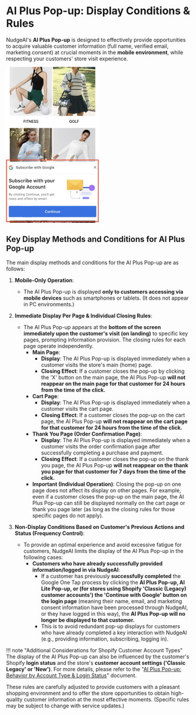 # AI Plus Pop-up: Display Conditions & Rules

NudgeAI's **AI Plus Pop-up** is designed to effectively provide opportunities to acquire valuable customer information (full name, verified email, marketing consent) at crucial moments in the **mobile environment**, while respecting your customers' store visit experience.

<img src="../../assets/images/aipluspoppup.png" alt="AI Plus Pop-up Example" style="width: 50%;">

## Key Display Methods and Conditions for AI Plus Pop-up

The main display methods and conditions for the AI Plus Pop-up are as follows:

1.  **Mobile-Only Operation**:
    *   The AI Plus Pop-up is displayed **only to customers accessing via mobile devices** such as smartphones or tablets. (It does not appear in PC environments.)

2.  **Immediate Display Per Page & Individual Closing Rules**:
    *   The AI Plus Pop-up appears at the **bottom of the screen immediately upon the customer's visit (on landing)** to specific key pages, prompting information provision. The closing rules for each page operate independently.
        *   **Main Page**:
            *   **Display**: The AI Plus Pop-up is displayed immediately when a customer visits the store's main (home) page.
            *   **Closing Effect**: If a customer closes the pop-up by clicking the 'X' button on the main page, the AI Plus Pop-up **will not reappear on the main page for that customer for 24 hours from the time of the click.**
        *   **Cart Page**:
            *   **Display**: The AI Plus Pop-up is displayed immediately when a customer visits the cart page.
            *   **Closing Effect**: If a customer closes the pop-up on the cart page, the AI Plus Pop-up **will not reappear on the cart page for that customer for 24 hours from the time of the click.**
        *   **Thank You Page (Order Confirmation Page)**:
            *   **Display**: The AI Plus Pop-up is displayed immediately when a customer visits the order confirmation page after successfully completing a purchase and payment.
            *   **Closing Effect**: If a customer closes the pop-up on the thank you page, the AI Plus Pop-up **will not reappear on the thank you page for that customer for 7 days from the time of the click.**
        *   **Important (Individual Operation)**: Closing the pop-up on one page does not affect its display on other pages. For example, even if a customer closes the pop-up on the main page, the AI Plus Pop-up can still be displayed normally on the cart page or thank you page later (as long as the closing rules for those specific pages do not apply).

3.  **Non-Display Conditions Based on Customer's Previous Actions and Status (Frequency Control)**:
    *   To provide an optimal experience and avoid excessive fatigue for customers, NudgeAI limits the display of the AI Plus Pop-up in the following cases:
        *   **Customers who have already successfully provided information/logged in via NudgeAI**:
            *   If a customer has previously **successfully completed** the Google One Tap process by clicking the **AI Plus Pop-up, AI Lite Pop-up, or (for stores using Shopify 'Classic (Legacy) customer accounts') the 'Continue with Google' button on the login page** (meaning their name, email, and marketing consent information have been processed through NudgeAI, or they have logged in this way), the **AI Plus Pop-up will no longer be displayed to that customer.**
            *   This is to avoid redundant pop-up displays for customers who have already completed a key interaction with NudgeAI (e.g., providing information, subscribing, logging in).

!!! note "Additional Considerations for Shopify Customer Account Types"
    The display of the AI Plus Pop-up can also be influenced by the customer's Shopify **login status** and the store's **customer account settings ('Classic Legacy' or 'New')**. For more details, please refer to the "[AI Plus Pop-up: Behavior by Account Type & Login Status](ai-plus-popup-account-type-behavior.md)" document.

These rules are carefully adjusted to provide customers with a pleasant shopping environment and to offer the store opportunities to obtain high-quality customer information at the most effective moments. (Specific rules may be subject to change with service updates.) 